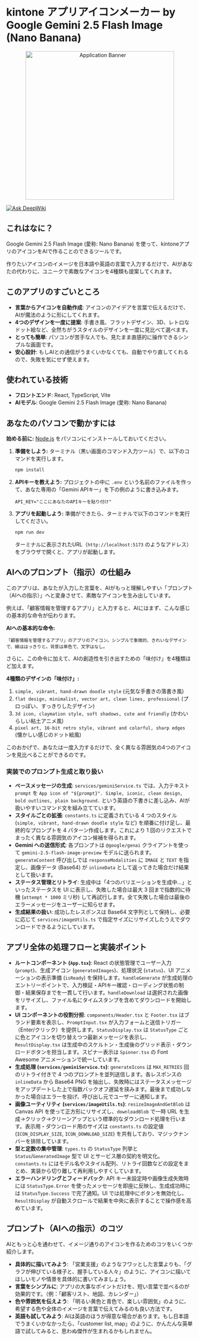# kintone アプリアイコンメーカー by Google Gemini 2.5 Flash Image (Nano Banana)

<div align="center">
  <img width="400" alt="Application Banner" src="https://github.com/user-attachments/assets/0aa67016-6eaf-458a-adb2-6e31a0763ed6" />
</div>

[![Ask DeepWiki](https://deepwiki.com/badge.svg)](https://deepwiki.com/r3-yamauchi/kintone-app-icon-maker-by-gemini)

## これはなに？

Google Gemini 2.5 Flash Image (愛称: Nano Banana) を使って、kintoneアプリのアイコンをAIで作ることのできるツールです。

作りたいアイコンのイメージを日本語や英語の言葉で入力するだけで、AIがあなたの代わりに、ユニークで素敵なアイコンを4種類も提案してくれます。

## このアプリのすごいところ

- **言葉からアイコンを自動作成**: アイコンのアイデアを言葉で伝えるだけで、AIが魔法のように形にしてくれます。
- **4つのデザインを一度に提案**: 手書き風、フラットデザイン、3D、レトロなドット絵など、全然ちがうスタイルのデザインを一度に見比べて選べます。
- **とっても簡単**: パソコンが苦手な人でも、見たまま直感的に操作できるシンプルな画面です。
- **安心設計**: もしAIとの通信がうまくいかなくても、自動でやり直してくれるので、失敗を気にせず使えます。

## 使われている技術

- **フロントエンド**: React, TypeScript, Vite
- **AIモデル**: Google Gemini 2.5 Flash Image (愛称: Nano Banana)

## あなたのパソコンで動かすには

**始める前に:** [Node.js](https://nodejs.org/) をパソコンにインストールしておいてください。

1.  **準備をしよう:**
    ターミナル（黒い画面のコマンド入力ツール）で、以下のコマンドを実行します。
    ```bash
    npm install
    ```

2.  **APIキーを教えよう:**
    プロジェクトの中に `.env` という名前のファイルを作って、あなた専用の「Gemini APIキー」を下の例のように書き込みます。
    
    ```
    API_KEY="ここにあなたのAPIキーを貼り付け"
    ```

3.  **アプリを起動しよう:**
    準備ができたら、ターミナルで以下のコマンドを実行してください。
    ```bash
    npm run dev
    ```
    ターミナルに表示されたURL（`http://localhost:5173` のようなアドレス）をブラウザで開くと、アプリが起動します。

## AIへのプロンプト（指示）の仕組み

このアプリは、あなたが入力した言葉を、AIがもっと理解しやすい「プロンプト（AIへの指示）」へと変身させて、素敵なアイコンを生み出しています。

例えば、「顧客情報を管理するアプリ」と入力すると、AIにはまず、こんな感じの基本的な命令が伝わります。

**AIへの基本的な命令:**
```
「顧客情報を管理するアプリ」のアプリのアイコン。シンプルで象徴的、きれいなデザインで、線ははっきりと。背景は単色で、文字はなし。
```

さらに、この命令に加えて、AIの創造性を引き出すための「味付け」を4種類ほど加えます。

**4種類のデザインの「味付け」:**
1.  `simple, vibrant, hand-drawn doodle style` (元気な手書きの落書き風)
2.  `flat design, minimalist, vector art, clean lines, professional` (プロっぽい、すっきりしたデザイン)
3.  `3d icon, claymation style, soft shadows, cute and friendly` (かわいらしい粘土アニメ風)
4.  `pixel art, 16-bit retro style, vibrant and colorful, sharp edges` (懐かしい感じのドット絵風)

このおかげで、あなたは一度入力するだけで、全く異なる雰囲気の4つのアイコンを見比べることができるのです。

### 実装でのプロンプト生成と取り扱い

- **ベースメッセージの生成**: `services/geminiService.ts` では、入力テキスト `prompt` を `App icon of "${prompt}". Simple, iconic, clean design, bold outlines, plain background.` という英語の下書きに差し込み、AIが扱いやすいコマンド文を組み立てています。
- **スタイルごとの拡張**: `constants.ts` に定義されている 4 つのスタイル (`simple, vibrant, hand-drawn doodle style` など) を順番に付け足し、最終的なプロンプトを 4 パターン作成します。これにより 1 回のリクエストでまったく異なる雰囲気のアイコン候補を得られます。
- **Gemini への送信形式**: 各プロンプトは `@google/genai` クライアントを使って `gemini-2.5-flash-image-preview` モデルに送られます。`generateContent` 呼び出しでは `responseModalities` に `IMAGE` と `TEXT` を指定し、画像データ (Base64) が `inlineData` として返ってきた場合だけ結果として扱います。
- **ステータス管理とリトライ**: 生成中は「4つのバリエーションを生成中…」といったステータスを UI に表示し、失敗した場合は最大 3 回まで指数的に待機 (`attempt * 1000` ミリ秒) して再試行します。全て失敗した場合は最後のエラーメッセージをユーザーに知らせます。
- **生成結果の扱い**: 成功したレスポンスは Base64 文字列として保持し、必要に応じて `services/imageUtils.ts` で指定サイズにリサイズしたうえでダウンロードできるようにしています。

## アプリ全体の処理フローと実装ポイント

- **ルートコンポーネント (`App.tsx`)**: React の状態管理でユーザー入力 (`prompt`)、生成アイコン (`generatedImages`)、処理状況 (`status`)、UI アニメーションの表示準備 (`isReady`) を保持します。`handleGenerate` が生成処理のエントリーポイントで、入力検証・APIキー確認・ローディング状態の制御・結果保存までを一貫して行います。`handleDownload` は選択された画像をリサイズし、ファイル名にタイムスタンプを含めてダウンロードを開始します。
- **UI コンポーネントの役割分担**: `components/Header.tsx` と `Footer.tsx` はブランド要素を表示し、`PromptInput.tsx` が入力フォームと送信トリガー（Enter/クリック）を提供します。`StatusDisplay.tsx` は `StatusType` ごとに色とアイコンを切り替えつつ最新メッセージを表示し、`ResultDisplay.tsx` は生成中のスケルトン・生成後のグリッド表示・ダウンロードボタンを担当します。スピナー表示は `Spinner.tsx` の Font Awesome アニメーションで統一しています。
- **生成処理 (`services/geminiService.ts`)**: `generateIcons` は `MAX_RETRIES` 回のリトライ付きで 4 つのプロンプトを並列送信します。各レスポンスの `inlineData` から Base64 PNG を抽出し、失敗時にはステータスメッセージをアップデートした上で指数バックオフ遅延を挟みます。最後まで成功しなかった場合はエラーを投げ、呼び出し元でユーザーに通知します。
- **画像ユーティリティ (`services/imageUtils.ts`)**: `resizeImageAndGetBlob` は Canvas API を使って正方形にリサイズし、`downloadBlob` で一時 URL を生成→クリック→クリーンアップという標準的なダウンロード処理を行います。表示用・ダウンロード用のサイズは `constants.ts` の設定値 (`ICON_DISPLAY_SIZE`, `ICON_DOWNLOAD_SIZE`) を共有しており、マジックナンバーを排除しています。
- **型と定数の集中管理**: `types.ts` の `StatusType` 列挙と `Status`/`GeneratedImage` 型で UI とサービス層の契約を明文化。`constants.ts` にはモデル名やスタイル配列、リトライ回数などの設定をまとめ、実装から切り離して再利用しやすくしています。
- **エラーハンドリングとフィードバック**: API キー未設定時や画像生成失敗時には `StatusType.Error` を使ったメッセージを即座に反映し、生成成功時には `StatusType.Success` で完了通知。UI では処理中にボタンを無効化し、`ResultDisplay` が自動スクロールで結果を中央に表示することで操作感を高めています。

## プロンプト（AIへの指示）のコツ

AIともっと心を通わせて、イメージ通りのアイコンを作るためのコツをいくつか紹介します。

- **具体的に描いてみよう**: 「営業支援」のようなフワッとした言葉よりも、「グラフが伸びている様子と、握手している人々」のように、アイコンに描いてほしいモノや情景を具体的に書いてみましょう。
- **言葉をシンプルに**: アプリの大事なポイントだけを、短い言葉で並べるのが効果的です。（例：「顧客リスト、地図、カレンダー」）
- **色や雰囲気を伝えよう**: 「明るい黄色と青色で、楽しい雰囲気」のように、希望する色や全体のイメージを言葉で伝えてみるのも良い方法です。
- **英語も試してみよう**: AIは英語のほうが得意な場合があります。もし日本語でうまくいかなかったら、「customer list, map」のように、かんたんな英単語で試してみると、思わぬ傑作が生まれるかもしれません。
